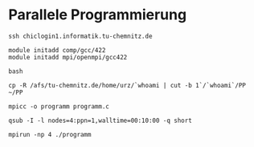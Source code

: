 # Parallele Programmierung

	ssh chiclogin1.informatik.tu-chemnitz.de
	
	module initadd comp/gcc/422
	module initadd mpi/openmpi/gcc422
	
	bash
	
	cp -R /afs/tu-chemnitz.de/home/urz/`whoami | cut -b 1`/`whoami`/PP ~/PP
	
	mpicc -o programm programm.c
	
	qsub -I -l nodes=4:ppn=1,walltime=00:10:00 -q short
	
	mpirun -np 4 ./programm
